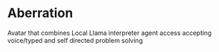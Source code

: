 # Aberration
Avatar that combines  Local Llama  interpreter agent access accepting voice/typed  and self directed problem solving 
